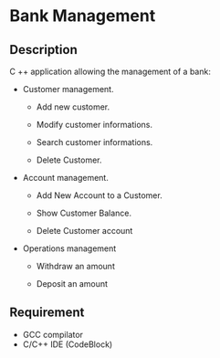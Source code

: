 # Bank Management

## Description

C ++ application allowing the management of a bank:

- Customer management.

  - Add new customer.
  
  - Modify customer informations.
  
  - Search customer informations.
  
  - Delete Customer.
  
- Account management.

  - Add New Account to a Customer.
  
  - Show Customer Balance.
  
  - Delete Customer account
  
- Operations management
  
  - Withdraw an amount
  
  - Deposit an amount
  
## Requirement

- GCC compilator
- C/C++ IDE (CodeBlock)
